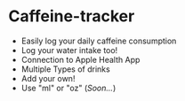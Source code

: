 # Caffeine-tracker
* Easily log your daily caffeine consumption
* Log your water intake too!
* Connection to Apple Health App
* Multiple Types of drinks
* Add your own!
* Use "ml" or "oz" (*Soon...*)
